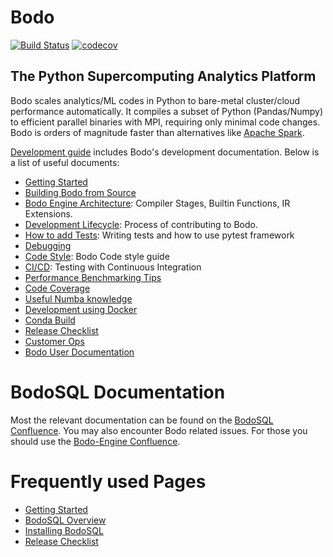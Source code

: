 # Bodo

[![Build Status](https://dev.azure.com/bodo-inc/Bodo/_apis/build/status/Bodo-inc.Bodo?branchName=develop)](https://dev.azure.com/bodo-inc/Bodo/_build/latest?definitionId=1&branchName=develop)
[![codecov](https://codecov.io/gh/Bodo-inc/Bodo/branch/develop/graph/badge.svg?token=zYHQy0R9ck)](https://codecov.io/gh/Bodo-inc/Bodo)

## The Python Supercomputing Analytics Platform

Bodo scales analytics/ML codes in Python
to bare-metal cluster/cloud performance automatically.
It compiles a subset of Python (Pandas/Numpy) to efficient parallel binaries
with MPI, requiring only minimal code changes.
Bodo is orders of magnitude faster than
alternatives like [Apache Spark](http://spark.apache.org).

[Development guide](https://bodo.atlassian.net/wiki/spaces/B/overview) includes Bodo's development documentation. Below is a list of useful documents:
- [Getting Started](https://bodo.atlassian.net/wiki/spaces/B/pages/1012891649/Getting+Started)
- [Building Bodo from Source](https://bodo.atlassian.net/wiki/spaces/B/pages/1018986500/Building+Bodo+from+Source)
- [Bodo Engine Architecture](https://bodo.atlassian.net/wiki/spaces/B/pages/1017905469/Bodo+Engine+Architecture): Compiler Stages, Builtin Functions, IR Extensions.
- [Development Lifecycle](https://bodo.atlassian.net/wiki/spaces/B/pages/1020788774/Development+Lifecycle): Process of contributing to Bodo.
- [How to add Tests](https://bodo.atlassian.net/wiki/spaces/B/pages/998866982/Testing): Writing tests and how to use pytest framework
- [Debugging](https://bodo.atlassian.net/wiki/spaces/B/pages/998113329/Debugging)
- [Code Style](https://bodo.atlassian.net/wiki/spaces/B/pages/497876993/CodeStyle+Pre-Commits): Bodo Code style guide
- [CI/CD](https://bodo.atlassian.net/wiki/spaces/B/pages/998735873/CI+Information): Testing with Continuous Integration
- [Performance Benchmarking Tips](https://bodo.atlassian.net/wiki/spaces/B/pages/1019412507/Benchmarking+Tips)
- [Code Coverage](https://bodo.atlassian.net/wiki/spaces/B/pages/1019707445/Code+Coverage)
- [Useful Numba knowledge](https://bodo.atlassian.net/wiki/spaces/B/pages/1020821588/Numba+Getting+Started)
- [Development using Docker](https://bodo.atlassian.net/wiki/spaces/B/pages/1019674751/Develop+using+Docker)
- [Conda Build](https://bodo.atlassian.net/wiki/spaces/B/pages/1020231739/Conda+Build+Bodo)
- [Release Checklist](https://bodo.atlassian.net/wiki/spaces/B/pages/1020592198/Release+Checklist)
- [Customer Ops](https://bodo.atlassian.net/wiki/spaces/B/pages/1019674699/Customer+Ops)
- [Bodo User Documentation](https://docs.bodo.ai)


# BodoSQL Documentation

Most the relevant documentation can be found on the [BodoSQL Confluence](https://bodo.atlassian.net/wiki/spaces/BodoSQL/overview). You may also encounter Bodo related issues. For those you should use the [Bodo-Engine Confluence](https://bodo.atlassian.net/wiki/spaces/B/overview).

# Frequently used Pages

- [Getting Started](https://bodo.atlassian.net/wiki/spaces/BodoSQL/pages/1022492691/Getting+Started)
- [BodoSQL Overview](https://bodo.atlassian.net/wiki/spaces/BodoSQL/pages/1021837518/BodoSQL+Overview)
- [Installing BodoSQL](https://bodo.atlassian.net/wiki/spaces/BodoSQL/pages/497811474/Building+and+Installing+BodoSQL)
- [Release Checklist](https://bodo.atlassian.net/wiki/spaces/BodoSQL/pages/872251393/BodoSQL+Release+Checklist)
